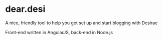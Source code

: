 # dear.desi

A nice, friendly tool to help you get set up and start blogging with Desirae

Front-end written in AngularJS, back-end in Node.js
